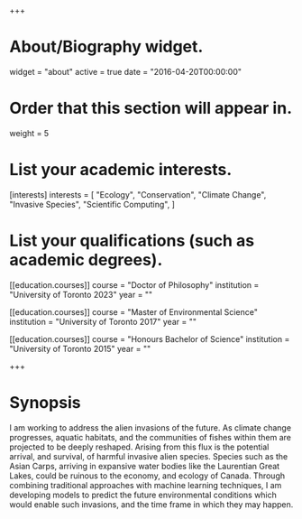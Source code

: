 +++
# About/Biography widget.
widget = "about"
active = true
date = "2016-04-20T00:00:00"

# Order that this section will appear in.
weight = 5

# List your academic interests.
[interests]
  interests = [
    "Ecology",
    "Conservation",
    "Climate Change",
    "Invasive Species",
    "Scientific Computing",
  ]

# List your qualifications (such as academic degrees).
[[education.courses]]
  course = "Doctor of Philosophy"
  institution = "University of Toronto 2023"
  year = ""

[[education.courses]]
  course = "Master of Environmental Science"
  institution = "University of Toronto 2017"
  year = ""

[[education.courses]]
  course = "Honours Bachelor of Science"
  institution = "University of Toronto 2015"
  year = ""

+++

# Synopsis

I am working to address the alien invasions of the future. As climate change progresses, aquatic habitats, and the communities of fishes within them are projected to be deeply reshaped. Arising from this flux is the potential arrival, and survival, of harmful invasive alien species. Species such as the Asian Carps, arriving in expansive water bodies like the Laurentian Great Lakes, could be ruinous to the economy, and ecology of Canada. Through combining traditional approaches with machine learning techniques, I am developing models to predict the future environmental conditions which would enable such invasions, and the time frame in which they may happen.

